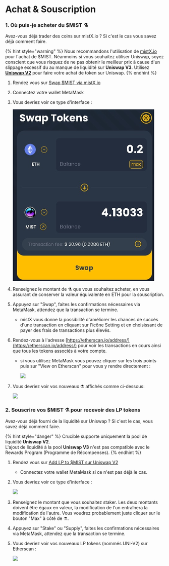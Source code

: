 # Achat & Souscription

### 1. Où puis-je acheter du $MIST ⚗️

Avez-vous déjà trader des coins sur mistX.io ? Si c'est le cas vous savez déjà comment faire.

{% hint style="warning" %}
Nous recommandons l'utilisation de [mistX.io](https://app.mistx.io/#/exchange) pour l'achat de $MIST. Néanmoins si vous souhaitez utiliser Uniswap, soyez conscient que vous risquez de ne pas obtenir le meilleur prix à cause d'un slippage excessif du au manque de liquidité sur **Uniswap V3**. Utilisez [**Uniswap V2**](https://app.uniswap.org/#/swap?outputCurrency=0x88acdd2a6425c3faae4bc9650fd7e27e0bebb7ab&use=V2) pour faire votre achat de token sur Uniswap.
{% endhint %}

1. Rendez vous sur [Swap $MIST via mistX.io](http://swap.alchemist.wtf/)
2. Connectez votre wallet MetaMask
3. Vous devriez voir ce type d'interface :

    ![](.gitbook/assets/swap%20%282%29%20%282%29%20%282%29%20%281%29.jpg)

4. Renseignez le montant de ⚗️ que vous souhaitez acheter, en vous assurant de conserver la valeur équivalente en ETH pour la souscription.
5. Appuyez sur "Swap", faites les confirmations nécessaires via MetaMask, attendez que la transaction se termine.
   * mistX vous donne la possibilité d'améliorer les chances de succès d'une transaction en cliquant sur l'icône Setting et en choisissant de payer des frais de transactions plus élevés.
6. Rendez-vous à l'adresse [https://etherscan.io/address/](https://etherscan.io/address/) pour voir les transactions en cours ainsi que tous les tokens associés à votre compte.
   * si vous utilisez MetaMask vous pouvez cliquer sur les trois points puis sur "View on Etherscan" pour vous y rendre directement :

     ![](https://i.imgur.com/jdzodQP.png)
7. Vous devriez voir vos nouveaux ⚗️ affichés comme ci-dessous:

    ![](https://i.imgur.com/bF9wsrg.png)

### 2. Souscrire vos $MIST ⚗️ pour recevoir des LP tokens

Avez-vous déjà fourni de la liquidité sur Uniswap ? Si c'est le cas, vous savez déjà comment faire.

{% hint style="danger" %}
Crucible supporte uniquement la pool de liquidité **Uniswap V2**.   
L'ajout de liquidité à la pool **Uniswap V3** n'est pas compatible avec le Rewards Program \(Programme de Récompenses\).
{% endhint %}

1. Rendez vous sur [Add LP to $MIST sur Uniswap V2](https://app.uniswap.org/#/add/v2/0x88acdd2a6425c3faae4bc9650fd7e27e0bebb7ab/ETH)
   * Connectez votre wallet MetaMask si ce n'est pas déjà le cas.
2. Vous devriez voir ce type d'interface :

    ![](https://i.imgur.com/7paIEyF.png)

3. Renseignez le montant que vous souhaitez staker. Les deux montants doivent être égaux en valeur, la modification de l'un entraînera la modification de l'autre. Vous voudrez probablement juste cliquer sur le bouton "Max" à côté de ⚗️.
4. Appuyez sur "Stake" ou "Supply", faites les confirmations nécessaires via MetaMask, attendez que la transaction se termine.
5. Vous devriez voir vos nouveaux LP tokens \(nommés UNI-V2\) sur Etherscan :

    ![](https://i.imgur.com/6hAoHGw.png)

## 

